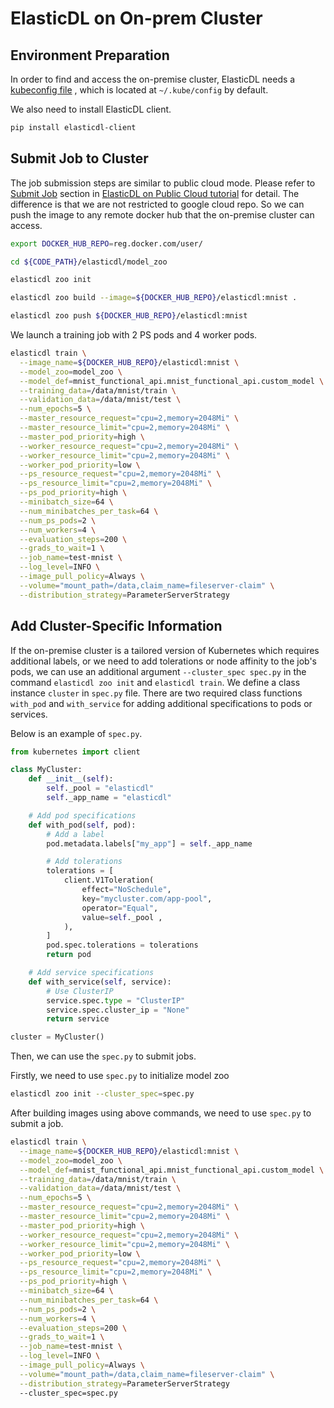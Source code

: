 # ElasticDL on On-prem Cluster

## Environment Preparation

In order to find and access the on-premise cluster, ElasticDL needs a
[kubeconfig file](https://kubernetes.io/docs/tasks/access-application-cluster/configure-access-multiple-clusters)
, which is located at `~/.kube/config` by default.

We also need to install ElasticDL client.

```bash
pip install elasticdl-client
```

## Submit Job to Cluster

The job submission steps are similar to public cloud mode. Please
refer to [Submit Job](elasticdl_cloud.md#submit-job-to-the-kubernetes-cluster)
section in [ElasticDL on Public Cloud tutorial](elasticdl_cloud.md)
for detail. The difference is that we are not restricted to google cloud
repo. So we can push the image to any remote docker hub that the on-premise
cluster can access.

```bash
export DOCKER_HUB_REPO=reg.docker.com/user/

cd ${CODE_PATH}/elasticdl/model_zoo

elasticdl zoo init

elasticdl zoo build --image=${DOCKER_HUB_REPO}/elasticdl:mnist .

elasticdl zoo push ${DOCKER_HUB_REPO}/elasticdl:mnist
```

We launch a training job with 2 PS pods and 4 worker pods.

```bash
elasticdl train \
  --image_name=${DOCKER_HUB_REPO}/elasticdl:mnist \
  --model_zoo=model_zoo \
  --model_def=mnist_functional_api.mnist_functional_api.custom_model \
  --training_data=/data/mnist/train \
  --validation_data=/data/mnist/test \
  --num_epochs=5 \
  --master_resource_request="cpu=2,memory=2048Mi" \
  --master_resource_limit="cpu=2,memory=2048Mi" \
  --master_pod_priority=high \
  --worker_resource_request="cpu=2,memory=2048Mi" \
  --worker_resource_limit="cpu=2,memory=2048Mi" \
  --worker_pod_priority=low \
  --ps_resource_request="cpu=2,memory=2048Mi" \
  --ps_resource_limit="cpu=2,memory=2048Mi" \
  --ps_pod_priority=high \
  --minibatch_size=64 \
  --num_minibatches_per_task=64 \
  --num_ps_pods=2 \
  --num_workers=4 \
  --evaluation_steps=200 \
  --grads_to_wait=1 \
  --job_name=test-mnist \
  --log_level=INFO \
  --image_pull_policy=Always \
  --volume="mount_path=/data,claim_name=fileserver-claim" \
  --distribution_strategy=ParameterServerStrategy
```

## Add Cluster-Specific Information

If the on-premise cluster is a tailored version of Kubernetes which
requires additional labels, or we need to add tolerations or node affinity
to the job's pods, we can use an additional argument
`--cluster_spec spec.py` in the command `elasticdl zoo init`
and `elasticdl train`. We define a class instance
`cluster` in `spec.py` file. There are two required class functions `with_pod`
and `with_service` for adding additional specifications to pods or services.

Below is an example of `spec.py`.

```python
from kubernetes import client

class MyCluster:
    def __init__(self):
        self._pool = "elasticdl"
        self._app_name = "elasticdl"

    # Add pod specifications
    def with_pod(self, pod):
        # Add a label
        pod.metadata.labels["my_app"] = self._app_name

        # Add tolerations
        tolerations = [
            client.V1Toleration(
                effect="NoSchedule",
                key="mycluster.com/app-pool",
                operator="Equal",
                value=self._pool ,
            ),
        ]
        pod.spec.tolerations = tolerations
        return pod

    # Add service specifications
    def with_service(self, service):
        # Use ClusterIP
        service.spec.type = "ClusterIP"
        service.spec.cluster_ip = "None"
        return service

cluster = MyCluster()
```

Then, we can use the `spec.py` to submit jobs.

Firstly, we need to use `spec.py` to initialize model zoo

```bash
elasticdl zoo init --cluster_spec=spec.py
```

After building images using above commands, we need to use `spec.py` to
submit a job.

```bash
elasticdl train \
  --image_name=${DOCKER_HUB_REPO}/elasticdl:mnist \
  --model_zoo=model_zoo \
  --model_def=mnist_functional_api.mnist_functional_api.custom_model \
  --training_data=/data/mnist/train \
  --validation_data=/data/mnist/test \
  --num_epochs=5 \
  --master_resource_request="cpu=2,memory=2048Mi" \
  --master_resource_limit="cpu=2,memory=2048Mi" \
  --master_pod_priority=high \
  --worker_resource_request="cpu=2,memory=2048Mi" \
  --worker_resource_limit="cpu=2,memory=2048Mi" \
  --worker_pod_priority=low \
  --ps_resource_request="cpu=2,memory=2048Mi" \
  --ps_resource_limit="cpu=2,memory=2048Mi" \
  --ps_pod_priority=high \
  --minibatch_size=64 \
  --num_minibatches_per_task=64 \
  --num_ps_pods=2 \
  --num_workers=4 \
  --evaluation_steps=200 \
  --grads_to_wait=1 \
  --job_name=test-mnist \
  --log_level=INFO \
  --image_pull_policy=Always \
  --volume="mount_path=/data,claim_name=fileserver-claim" \
  --distribution_strategy=ParameterServerStrategy
  --cluster_spec=spec.py
```
